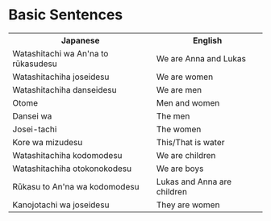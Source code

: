 # Basic Sentences

<table>
	<tr>
		<th>Japanese</th>
		<th>English</th>
	</tr>
	<tr>
		<td>Watashitachi wa An'na to rūkasudesu</td>
		<td>We are Anna and Lukas</td>
	</tr>
	<tr>
		<td>Watashitachiha joseidesu</td>
		<td>We are women</td>
	</tr>
	<tr>
		<td>Watashitachiha danseidesu</td>
		<td>We are men</td>
	</tr>
	<tr>
		<td>Otome</td>
		<td>Men and women</td>
	</tr>
	<tr>
		<td>Dansei wa</td>
		<td>The men</td>
	</tr>
	<tr>
		<td>Josei-tachi</td>
		<td>The women</td>
	</tr>
	<tr>
		<td>Kore wa mizudesu</td>
		<td>This/That is water</td>
	</tr>
	<tr>
		<td>Watashitachiha kodomodesu</td>
		<td>We are children</td>
	</tr>
	<tr>
		<td>Watashitachiha otokonokodesu</td>
		<td>We are boys</td>
	</tr>
	<tr>
		<td>Rūkasu to An'na wa kodomodesu</td>
		<td>Lukas and Anna are children</td>
	</tr>
	<tr>
		<td>Kanojotachi wa joseidesu</td>
		<td>They are women</td>
	</tr>
</table>
